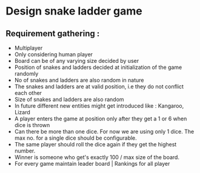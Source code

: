# Design snake ladder game

## Requirement gathering :
- Multiplayer
- Only considering human player
- Board can be of any varying size decided by user
- Position of snakes and ladders decided at initialization of the game randomly
- No of snakes and ladders are also random in nature
- The snakes and ladders are at valid position, i.e they do not conflict each other
- Size of snakes and ladders are also random
- In future different new entities might get introduced like : Kangaroo, Lizard
- A player enters the game at position only after they get a 1 or 6 when dice is thrown
- Can there be more than one dice. For now we are using only 1 dice. The max no. for a single dice should be configurable.
- The same player should roll the dice again if they get the highest number.
- Winner is someone who get's exactly 100 / max size of the board.
- For every game maintain leader board | Rankings for all player
